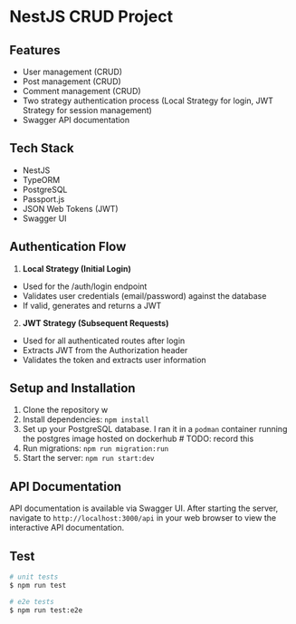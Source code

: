 # NestJS CRUD Project

## Features

- User management (CRUD)
- Post management (CRUD)
- Comment management (CRUD)
- Two strategy authentication process (Local Strategy for login, JWT Strategy for session management)
- Swagger API documentation

## Tech Stack

- NestJS
- TypeORM
- PostgreSQL
- Passport.js
- JSON Web Tokens (JWT)
- Swagger UI

## Authentication Flow

1. **Local Strategy (Initial Login)**
- Used for the /auth/login endpoint
- Validates user credentials (email/password) against the database
- If valid, generates and returns a JWT

2. **JWT Strategy (Subsequent Requests)**
- Used for all authenticated routes after login
- Extracts JWT from the Authorization header
- Validates the token and extracts user information

## Setup and Installation

1. Clone the repository w
2. Install dependencies: `npm install`
3. Set up your PostgreSQL database. I ran it in a `podman` container running the postgres image hosted on dockerhub # TODO: record this
5. Run migrations: `npm run migration:run`
6. Start the server: `npm run start:dev`

## API Documentation

API documentation is available via Swagger UI. After starting the server, navigate to `http://localhost:3000/api` in your web browser to view the interactive API documentation.

## Test

```bash
# unit tests
$ npm run test

# e2e tests
$ npm run test:e2e
```

